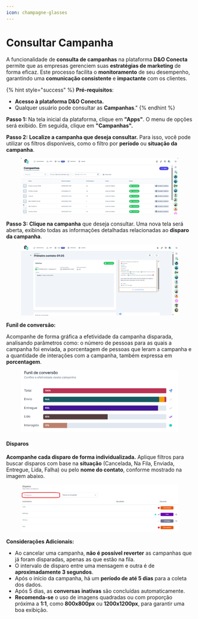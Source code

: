 ```yaml
---
icon: champagne-glasses
---
```


# Consultar Campanha

A funcionalidade de **consulta de campanhas** na plataforma **D\&O Conecta** permite que as empresas gerenciem suas **estratégias de marketing** de forma eficaz. Este processo facilita o **monitoramento** de seu desempenho, garantindo uma **comunicação consistente** e **impactante** com os clientes.

{% hint style="success" %}
**Pré-requisitos**:

* **Acesso à plataforma D\&O Conecta.**
* Qualquer usuário pode consultar as **Campanhas**."
{% endhint %}

**Passo 1:** Na tela inicial da plataforma, clique em **"Apps"**. O menu de opções será exibido. Em seguida, clique em **"Campanhas".**

**Passo 2:** **Localize a campanha que deseja consultar.** Para isso, você pode utilizar os filtros disponíveis, como o filtro por **período** ou **situação da campanha**.

<figure><img src="../../../../.gitbook/assets/image (660).png" alt=""><figcaption></figcaption></figure>

**Passo 3:** **Clique na campanha** que deseja consultar. Uma nova tela será aberta, exibindo todas as informações detalhadas relacionadas ao **disparo da campanha**.

<figure><img src="../../../../.gitbook/assets/image (661).png" alt=""><figcaption></figcaption></figure>

**Funil de conversão:**

Acompanhe de forma gráfica a efetividade da campanha disparada, analisando parâmetros como: o número de pessoas para as quais a campanha foi enviada, a porcentagem de pessoas que leram a campanha e a quantidade de interações com a campanha, também expressa em **porcentagem**.

<figure><img src="../../../../.gitbook/assets/image (662).png" alt=""><figcaption></figcaption></figure>

#### **Disparos** <a href="#czix5c2ny9ch" id="czix5c2ny9ch"></a>

**Acompanhe cada disparo de forma individualizada.** Aplique filtros para buscar disparos com base na **situação** (Cancelada, Na Fila, Enviada, Entregue, Lida, Falha) ou pelo **nome do contato**, conforme mostrado na imagem abaixo.

<figure><img src="../../../../.gitbook/assets/image (663).png" alt=""><figcaption></figcaption></figure>

**Considerações Adicionais:**

* Ao cancelar uma campanha, **não é possível reverter** as campanhas que já foram disparadas, apenas as que estão na fila.
* O intervalo de disparo entre uma mensagem e outra é de **aproximadamente 3 segundos**.
* Após o início da campanha, há um **período de até 5 dias** para a coleta dos dados.
* Após 5 dias, as **conversas inativas** são concluídas automaticamente.
* **Recomenda-se** o uso de imagens quadradas ou com proporção próxima a **1:1**, como **800x800px** ou **1200x1200px**, para garantir uma boa exibição.
